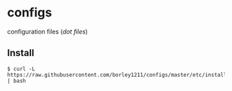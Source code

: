 # configs
configuration files (*dot files*)

## Install
```shellscript:
$ curl -L https://raw.githubusercontent.com/borley1211/configs/master/etc/install | bash
```
